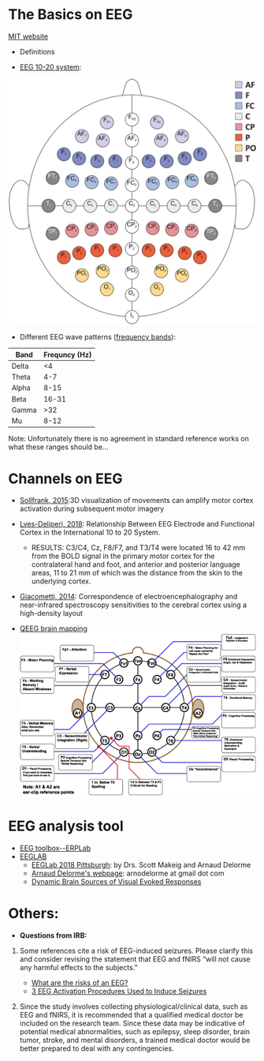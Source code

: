 # The Basics on EEG

[MIT website](http://www.mit.edu/~gari/algos.html)
- Definitions

- [EEG 10-20 system](https://en.wikipedia.org/wiki/10%E2%80%9320_system_(EEG)):

![EEG 10-20 system](pictures/EEG_10-20.png "EEG_10-20") 


- Different EEG wave patterns ([frequency bands](https://en.wikipedia.org/wiki/Electroencephalography)):


Band | Frequncy (Hz) |
--- | --- | 
Delta | <4 | 
Theta | 4-7  | 
Alpha | 8-15  | 
Beta | 16-31 | 
Gamma | >32 | 
Mu | 8-12 | 

Note: Unfortunately there is no agreement in standard reference works on what these ranges should be...

# Channels on EEG
- [Sollfrank, 2015](https://www.ncbi.nlm.nih.gov/pubmed/?term=3D+visualization+of+movements+can+amplify+motor+cortex+activation+during+subsequent+motor+imagery):3D visualization of movements can amplify motor cortex activation during subsequent motor imagery
- [Lves-Deliperi, 2018](https://www.ncbi.nlm.nih.gov/pubmed/30387785): Relationship Between EEG Electrode and Functional Cortex in the International 10 to 20 System.
  - RESULTS: C3/C4, Cz, F8/F7, and T3/T4 were located 16 to 42 mm from the BOLD signal in the primary motor cortex for the contralateral hand and foot, and anterior and posterior language areas, 11 to 21 mm of which was the distance from the skin to the underlying cortex.

- [Giacometti, 2014](https://www.ncbi.nlm.nih.gov/pmc/articles/PMC4280681/): Correspondence of electroencephalography and near-infrared spectroscopy sensitivities to the cerebral cortex using a high-density layout

- [QEEG brain mapping](https://www.edmontonneurotherapy.com/edmonton_neurotherapy_qeeg_brain_mapping.html)
![EEG brain map](pictures/10-20_locations_brain_functions_map.gif "brain map")

# EEG analysis tool
* [EEG toolbox--ERPLab](https://github.com/lucklab/erplab)
* [EEGLAB](https://sccn.ucsd.edu/eeglab/index.php)
  - [EEGLab 2018 Pittsburgh](https://sccn.ucsd.edu/wiki/EEGLAB_2018_Pittsburgh): by Drs. Scott Makeig and Arnaud Delorme
  - [Arnaud Delorme's webpage](http://arnauddelorme.com/): arnodelorme at gmail dot com
  - [Dynamic Brain Sources of Visual Evoked Responses](https://sccn.ucsd.edu/science2002.html)

# Others:
- **Questions from IRB:** 
1. Some references cite a risk of EEG-induced seizures.  Please clarify this and consider revising the statement that EEG and fNIRS “will not cause any harmful effects to the subjects.”
   - [What are the risks of an EEG?](https://www.hopkinsmedicine.org/healthlibrary/test_procedures/neurological/electroencephalogram_eeg_92,P07655)
   - [3 EEG Activation Procedures Used to Induce Seizures](http://www.rscdiagnosticservices.com/blog/three-eeg-activation-procedures-used-to-induce-seizures-in-eegs)
   
2. Since the study involves collecting physiological/clinical data, such as EEG and fNIRS, it is recommended that a qualified medical doctor be included on the research team. Since these data may be indicative of potential medical abnormalities, such as epilepsy, sleep disorder, brain tumor, stroke, and mental disorders, a trained medical doctor would be better prepared to deal with any contingencies.
 